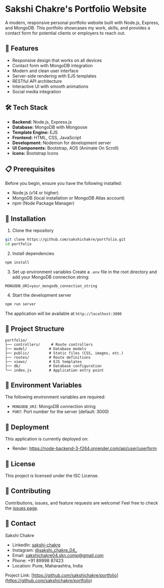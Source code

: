 # Sakshi Chakre's Portfolio Website

A modern, responsive personal portfolio website built with Node.js, Express, and MongoDB. This portfolio showcases my work, skills, and provides a contact form for potential clients or employers to reach out.

## 🚀 Features

- Responsive design that works on all devices
- Contact form with MongoDB integration
- Modern and clean user interface
- Server-side rendering with EJS templates
- RESTful API architecture
- Interactive UI with smooth animations
- Social media integration

## 🛠️ Tech Stack

- **Backend:** Node.js, Express.js
- **Database:** MongoDB with Mongoose
- **Template Engine:** EJS
- **Frontend:** HTML, CSS, JavaScript
- **Development:** Nodemon for development server
- **UI Components:** Bootstrap, AOS (Animate On Scroll)
- **Icons:** Bootstrap Icons

## 📋 Prerequisites

Before you begin, ensure you have the following installed:
- Node.js (v14 or higher)
- MongoDB (local installation or MongoDB Atlas account)
- npm (Node Package Manager)

## 🔧 Installation

1. Clone the repository
```bash
git clone https://github.com/sakshichakre/portfolio.git
cd portfolio
```

2. Install dependencies
```bash
npm install
```

3. Set up environment variables
Create a `.env` file in the root directory and add your MongoDB connection string:
```
MONGODB_URI=your_mongodb_connection_string
```

4. Start the development server
```bash
npm run server
```

The application will be available at `http://localhost:3000`

## 📁 Project Structure

```
portfolio/
├── controllers/     # Route controllers
├── model/          # Database models
├── public/         # Static files (CSS, images, etc.)
├── routes/         # Route definitions
├── views/          # EJS templates
├── db/             # Database configuration
└── index.js        # Application entry point
```

## 🔐 Environment Variables

The following environment variables are required:

- `MONGODB_URI`: MongoDB connection string
- `PORT`: Port number for the server (default: 3000)

## 🚀 Deployment

This application is currently deployed on:
- Render: https://node-backend-3-f264.onrender.com/api/user/userform

## 📝 License

This project is licensed under the ISC License.

## 👥 Contributing

Contributions, issues, and feature requests are welcome! Feel free to check the [issues page](https://github.com/sakshichakre/portfolio/issues).

## 📧 Contact

Sakshi Chakre
- LinkedIn: [sakshi-chakre](https://www.linkedin.com/in/sakshi-chakre)
- Instagram: [@sakshi_chakre_04_](https://www.instagram.com/sakshi_chakre_04_/)
- Email: sakshichakre04.skn.comp@gmail.com
- Phone: +91 89998 87423
- Location: Pune, Maharashtra, India

Project Link: [https://github.com/sakshichakre/portfolio](https://github.com/sakshichakre/portfolio)
